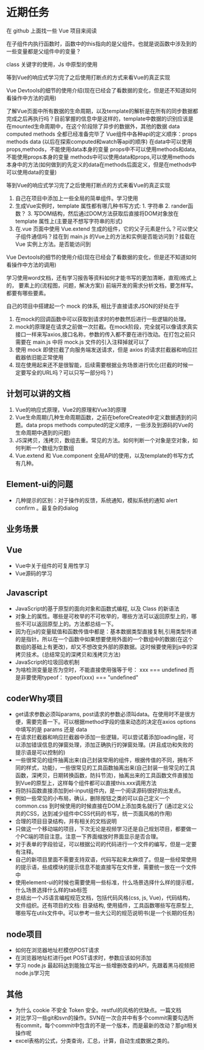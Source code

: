 <!--
 *@Author: x09898 coder_xujie@163.com
 * @Date: 2022-05-09 20:54:40
 * @LastEditors: xujie 1607526161@qq.com
 * @LastEditTime: 2022-09-26 23:09:07
 * @FilePath: \HTML-CSS-Javascript-\待解决的知识点\近期的学习要务.md
 * @Description: 近期的学习任务
-->
# 近期任务

在 github 上面找一些 Vue 项目来阅读

在子组件内执行函数时，函数中的this指向的是父组件。也就是说函数中涉及到的一些变量都是父组件中的变量？

class 关键字的使用，Js 中原型的使用

等到Vue的响应式学习完了之后使用打断点的方式来看Vue的真正实现

Vue Devtools的细节的使用介绍(现在已经会了看数据的变化，但是还不知道如何看操作中方法的调用)

了解Vue页面中所有数据的生命周期，以及template的解析是在所有的同步数据都完成之后再执行吗？目前掌握的信息中是这样的，template中数据的识别应该是在mounted生命周期中，在这个阶段除了异步的数据外，其他的数据 data computed  methods 全都已经准备完毕了
Vue组件中各种api的定义顺序：props methods data  (以后在探索computed和watch等api的顺序)
在data中可以使用props,methods，不能使用data本身的变量
props中不可以使用methods和data,不能使用props本身的变量
methods中可以使用data和props,可以使用methods本身中的方法(如何做到的先定义的data在methods后面定义，但是在methods中可以使用data的变量)

等到Vue的响应式学习完了之后使用打断点的方式来看Vue的真正实现

1. 自己在项目中添加上一些全局的简单组件。学习使用
2. 生成Vue实例时，template 属性都有哪几种书写方式: 1. 字符串 2. rander函数？ 3. 写DOM结构，然后通过DOM方法获取后直接将DOM对象放在 template 属性上(主要是不想写字符串的形式)
3. 在.vue 页面中使用 Vue.extend 生成的组件，它的父子元素是什么？可以使父子组件通信吗？挂在到 main.js 的Vue上的方法和实例是否能访问到？挂载在 Vue 实例上方法。是否能访问到

Vue Devtools的细节的使用介绍(现在已经会了看数据的变化，但是还不知道如何看操作中方法的调用)

学习使用word文档，还有学习报告等资料如何才能书写的更加清晰，直观(格式上的， 要素上的(流程图，问题，解决方案))
前端开发的需求分析文档，要怎样写。都要有哪些要素。

自己的项目中搭建起一个 mock 的体系, 相比于直接请求JSON的好处在于

1. 在mock的回调函数中可以获取到请求时的参数然后进行一些逻辑的处理。
2. mock的原理是在请求之前做一次拦截。在mock阶段，完全就可以像请求真实接口一样来写axios,接口名称，参数的传入都不要在进行改动。在打包之前只需要在 main.js 中将 mock.js 文件的引入注释掉就可以了
3. 使用 mock 即使拦截了向服务端发送请求，但是 axios 的请求拦截器和响应拦截器依旧能正常使用
4. 现在使用起来还不是很智能，后续需要根据业务场景进行优化(拦截的时候一定要写全的URL吗？可以只写一部分吗？)

## 计划可以讲的文档

1. Vue的响应式原理，Vue2的原理和Vue3的原理
2. Vue生命周期(几种生命周期函数，之前在beforeCreated中定义数据遇到的问题。data props methods computed的定义顺序，一些涉及到源码的Vue的生命周期中遇到的问题)
3. JS深拷贝，浅拷贝，数组去重。常见的方法。如何判断一个对象是空对象，如何判断一个数组为空数组
4. Vue.extend 和 Vue.component 全局API的使用，以及template的书写方式有几种。

## Element-ui的问题

* 几种提示的区别：对于操作的反馈，系统通知，模拟系统的通知 alert confirm 。最复杂的dialog

## 业务场景

## Vue

* Vue中关于组件的可复用性学习
* Vue源码的学习

## Javascript

* JavaScript的基于原型的面向对象和函数式编程, 以及 Class 的新语法
* 对象上的属性。哪些是可枚举的不可枚举的，哪些方法可以返回原型上的，哪些不可以返回原型上的。方法都总结一下。
* 因为在js的变量赋值和函数传值中都是：基本数据类型直接复制,引用类型传递的是指针。所以在一个函数中如果想要使用外面的一个数组中的数据(在这个数组的基础上有更改)，却又不想改变外部的原数据。这时候要使用到js中的深拷贝技术。(总结常见的深拷贝和浅拷贝方法)
* JavaScript的垃圾回收机制
* 为啥检测变量是否为空时，不能直接使用强等于号： xxx === undefined 而是非要使用typeof： typeof(xxx) === "undefined"

## coderWhy项目

* get请求参数必须叫params, post请求的参数必须叫data。在使用时不是很方便，需要完善一下。可以根据method字段的值来动态的决定在axios options 中填写的是 params 还是 data
* 在请求拦截器和响应拦截器中添加一些逻辑，可以尝试着添加loading层，可以添加错误信息的弹窗处理，添加正确执行的弹窗处理。(并且成功和失败的提示语是可以控制的)
* 一些很常见的组件抽离出来(自己封装常用的组件，根据传值的不同，拥有不同的样式，功能)，一些很常见的工具函数抽离出来(自己封装一些常见的工具函数，深拷贝，日期转换函数，防抖节流)，抽离出来的工具函数文件直接加到Vue的原型上，这样每个组件都可以直接this.xxx调用方法
* 将防抖函数直接添加到el-input组件内，是一个阅读源码很好的出发点。
* 例如一些常见的小布局，确认，删除按钮之类的可以自己定义一个common.css 到时候使用的时候直接在DOM上添加类名就行了 (通过定义公共的CSS，达到减少组件中CSS代码的书写，统一页面风格的作用)
* 合理的项目目录结构，并有相关的文档说明
* 只做这一个移动端的项目，下次无论是视频学习还是自己规划项目，都要做一个PC端的项目注意。注意一下界面缩放时界面显示是否合理。
* 对于表单的字段验证，可以根据公司的代码进行一个文件的编写，但是一定要有注释。
* 自己的新项目里面不需要支持双语，代码写起来太麻烦了。但是一些经常使用的提示语，些成模块的提示信息不能直接写在文件里，需要统一放在一个文件中
* 使用element-ui的时候也需要使用一些标准，什么场景选择什么样的提示框，什么场景选择什么样的tab标签
* 总结出一个JS语言编程规范文档，包括代码风格(css, js, Vue)，代码结构，文件组织。还有项目的文档: 目录结构, 使用插件，工具函数哪些写在原型上, 哪些写在utils文件中。可以参考一些大公司的规范说明书(是一个长期的任务)

## node项目

* 如何在浏览器地址栏模仿POST请求
* 在浏览器地址栏进行get POST请求时，参数应该如何添加
* 学习 node.js 最起码达到能独立写出一些增删改查的API，先跟着黑马视频把node.js学习完

## 其他

* 为什么 cookie 不安全 Token 安全。restful的风格的优缺点。一篇文档
* 对比学习一些git和svn的操作。SVN在一次合并中有多个commit需要勾选所有commit，每个commit中包含的不是一个版本，而是最新的改动？那git相关操作呢
* excel表格的公式，分类查询，汇总，计算，自动生成数据之类的。  
